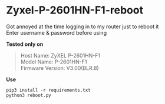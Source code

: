 # Zyxel-P-2601HN-F1-reboot
Got annoyed at the time logging in to my router just to reboot it<br>
Enter username & password before using<br>

**Tested only on**
> Host Name: 	ZyXEL P-2601HN-F1<br>
> Model Name: 	P-2601HN-F1<br>
> Firmware Version: 	V3.00(BLR.8)

**Use**
```shell
pip3 install -r requirements.txt
python3 reboot.py
```
